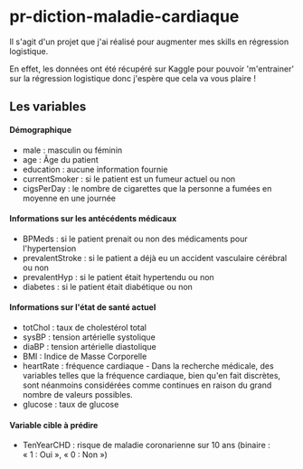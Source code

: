 # pr-diction-maladie-cardiaque
Il s'agit d'un projet que j'ai réalisé pour augmenter mes skills en régression logistique.

En effet, les données ont été récupéré sur Kaggle pour pouvoir 'm'entrainer' sur la régression logistique donc j'espère que cela va vous plaire !

## Les variables

#### Démographique

- male : masculin ou féminin
- age : Âge du patient
- education : aucune information fournie
- currentSmoker : si le patient est un fumeur actuel ou non
- cigsPerDay : le nombre de cigarettes que la personne a fumées en moyenne en une journée

#### Informations sur les antécédents médicaux

- BPMeds : si le patient prenait ou non des médicaments pour l'hypertension
- prevalentStroke : si le patient a déjà eu un accident vasculaire cérébral ou non
- prevalentHyp : si le patient était hypertendu ou non
- diabetes : si le patient était diabétique ou non

#### Informations sur l'état de santé actuel

- totChol : taux de cholestérol total
- sysBP : tension artérielle systolique
- diaBP : tension artérielle diastolique
- BMI : Indice de Masse Corporelle
- heartRate : fréquence cardiaque - Dans la recherche médicale, des variables telles que la fréquence cardiaque, bien qu'en fait discrètes, sont néanmoins considérées comme continues en raison du grand nombre de valeurs possibles.
- glucose : taux de glucose

#### Variable cible à prédire

- TenYearCHD : risque de maladie coronarienne sur 10 ans (binaire : « 1 : Oui », « 0 : Non »)
